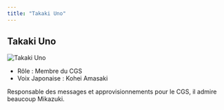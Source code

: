 ```yaml
---
title: "Takaki Uno"
---
```


Takaki Uno
----------


![Takaki Uno](/images/stories/saga/g-tekketsu/persos/takaki-uno.png)
* Rôle : Membre du CGS
* Voix Japonaise : Kohei Amasaki


Responsable des messages et approvisionnements pour le CGS, il admire beaucoup Mikazuki.



